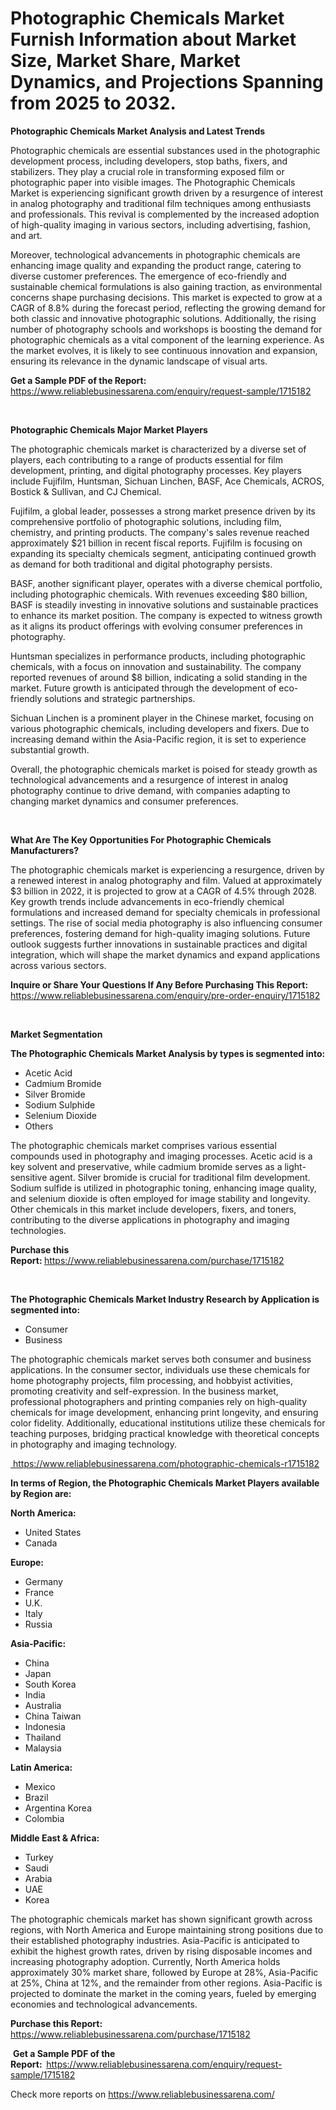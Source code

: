 <p><h1>Photographic Chemicals Market Furnish Information about Market Size, Market Share, Market Dynamics, and Projections Spanning from 2025 to 2032.</h1></p><p><strong>Photographic Chemicals Market Analysis and Latest Trends</strong></p>
<p><p>Photographic chemicals are essential substances used in the photographic development process, including developers, stop baths, fixers, and stabilizers. They play a crucial role in transforming exposed film or photographic paper into visible images. The Photographic Chemicals Market is experiencing significant growth driven by a resurgence of interest in analog photography and traditional film techniques among enthusiasts and professionals. This revival is complemented by the increased adoption of high-quality imaging in various sectors, including advertising, fashion, and art.</p><p>Moreover, technological advancements in photographic chemicals are enhancing image quality and expanding the product range, catering to diverse customer preferences. The emergence of eco-friendly and sustainable chemical formulations is also gaining traction, as environmental concerns shape purchasing decisions. This market is expected to grow at a CAGR of 8.8% during the forecast period, reflecting the growing demand for both classic and innovative photographic solutions. Additionally, the rising number of photography schools and workshops is boosting the demand for photographic chemicals as a vital component of the learning experience. As the market evolves, it is likely to see continuous innovation and expansion, ensuring its relevance in the dynamic landscape of visual arts.</p></p>
<p><strong>Get a Sample PDF of the Report:&nbsp;</strong> <a href="https://www.reliablebusinessarena.com/enquiry/request-sample/1715182?utm_campaign=2822&utm_medium=2&utm_source=Github&utm_content=ia&utm_term=01042025&utm_id=photographic-chemicals">https://www.reliablebusinessarena.com/enquiry/request-sample/1715182</a></p>
<p>&nbsp;</p>
<p><strong>Photographic Chemicals Major Market Players</strong></p>
<p><p>The photographic chemicals market is characterized by a diverse set of players, each contributing to a range of products essential for film development, printing, and digital photography processes. Key players include Fujifilm, Huntsman, Sichuan Linchen, BASF, Ace Chemicals, ACROS, Bostick & Sullivan, and CJ Chemical.</p><p>Fujifilm, a global leader, possesses a strong market presence driven by its comprehensive portfolio of photographic solutions, including film, chemistry, and printing products. The company's sales revenue reached approximately $21 billion in recent fiscal reports. Fujifilm is focusing on expanding its specialty chemicals segment, anticipating continued growth as demand for both traditional and digital photography persists.</p><p>BASF, another significant player, operates with a diverse chemical portfolio, including photographic chemicals. With revenues exceeding $80 billion, BASF is steadily investing in innovative solutions and sustainable practices to enhance its market position. The company is expected to witness growth as it aligns its product offerings with evolving consumer preferences in photography.</p><p>Huntsman specializes in performance products, including photographic chemicals, with a focus on innovation and sustainability. The company reported revenues of around $8 billion, indicating a solid standing in the market. Future growth is anticipated through the development of eco-friendly solutions and strategic partnerships.</p><p>Sichuan Linchen is a prominent player in the Chinese market, focusing on various photographic chemicals, including developers and fixers. Due to increasing demand within the Asia-Pacific region, it is set to experience substantial growth.</p><p>Overall, the photographic chemicals market is poised for steady growth as technological advancements and a resurgence of interest in analog photography continue to drive demand, with companies adapting to changing market dynamics and consumer preferences.</p></p>
<p>&nbsp;</p>
<p><strong>What Are The Key Opportunities For Photographic Chemicals Manufacturers?</strong></p>
<p><p>The photographic chemicals market is experiencing a resurgence, driven by a renewed interest in analog photography and film. Valued at approximately $3 billion in 2022, it is projected to grow at a CAGR of 4.5% through 2028. Key growth trends include advancements in eco-friendly chemical formulations and increased demand for specialty chemicals in professional settings. The rise of social media photography is also influencing consumer preferences, fostering demand for high-quality imaging solutions. Future outlook suggests further innovations in sustainable practices and digital integration, which will shape the market dynamics and expand applications across various sectors.</p></p>
<p><strong>Inquire or Share Your Questions If Any Before Purchasing This Report:</strong> <a href="https://www.reliablebusinessarena.com/enquiry/pre-order-enquiry/1715182?utm_campaign=2822&utm_medium=2&utm_source=Github&utm_content=ia&utm_term=01042025&utm_id=photographic-chemicals">https://www.reliablebusinessarena.com/enquiry/pre-order-enquiry/1715182</a></p>
<p>&nbsp;</p>
<p><strong>Market Segmentation</strong></p>
<p><strong>The Photographic Chemicals Market Analysis by types is segmented into:</strong></p>
<p><ul><li>Acetic Acid</li><li>Cadmium Bromide</li><li>Silver Bromide</li><li>Sodium Sulphide</li><li>Selenium Dioxide</li><li>Others</li></ul></p>
<p><p>The photographic chemicals market comprises various essential compounds used in photography and imaging processes. Acetic acid is a key solvent and preservative, while cadmium bromide serves as a light-sensitive agent. Silver bromide is crucial for traditional film development. Sodium sulfide is utilized in photographic toning, enhancing image quality, and selenium dioxide is often employed for image stability and longevity. Other chemicals in this market include developers, fixers, and toners, contributing to the diverse applications in photography and imaging technologies.</p></p>
<p><strong>Purchase this Report:&nbsp;</strong><a href="https://www.reliablebusinessarena.com/purchase/1715182?utm_campaign=2822&utm_medium=2&utm_source=Github&utm_content=ia&utm_term=01042025&utm_id=photographic-chemicals">https://www.reliablebusinessarena.com/purchase/1715182</a></p>
<p>&nbsp;</p>
<p><strong>The Photographic Chemicals Market Industry Research by Application is segmented into:</strong></p>
<p><ul><li>Consumer</li><li>Business</li></ul></p>
<p><p>The photographic chemicals market serves both consumer and business applications. In the consumer sector, individuals use these chemicals for home photography projects, film processing, and hobbyist activities, promoting creativity and self-expression. In the business market, professional photographers and printing companies rely on high-quality chemicals for image development, enhancing print longevity, and ensuring color fidelity. Additionally, educational institutions utilize these chemicals for teaching purposes, bridging practical knowledge with theoretical concepts in photography and imaging technology.</p></p>
<p><a href="https://www.reliablebusinessarena.com/photographic-chemicals-r1715182?utm_campaign=2822&utm_medium=2&utm_source=Github&utm_content=ia&utm_term=01042025&utm_id=photographic-chemicals">&nbsp;https://www.reliablebusinessarena.com/photographic-chemicals-r1715182</a></p>
<p><strong>In terms of Region, the Photographic Chemicals Market Players available by Region are:</strong></p>
<p>
    <p> <strong> North America: </strong>
        <ul>
            <li>United States</li>
            <li>Canada</li>
        </ul>
        </p> 
    <p> <strong> Europe: </strong>
        <ul>
            <li>Germany</li>
            <li>France</li>
            <li>U.K.</li>
            <li>Italy</li>
            <li>Russia</li>
        </ul>
        </p> 
    <p> <strong> Asia-Pacific: </strong>
        <ul>
            <li>China</li>
            <li>Japan</li>
            <li>South Korea</li>
            <li>India</li>
            <li>Australia</li>
            <li>China Taiwan</li>
            <li>Indonesia</li>
            <li>Thailand</li>
            <li>Malaysia</li>
        </ul>
        </p> 
    <p> <strong> Latin America: </strong>
        <ul>
            <li>Mexico</li>
            <li>Brazil</li>
            <li>Argentina Korea</li>
            <li>Colombia</li>
        </ul>
        </p> 
    <p> <strong> Middle East & Africa: </strong>
        <ul>
            <li>Turkey</li>
            <li>Saudi</li>
            <li>Arabia</li>
            <li>UAE</li>
            <li>Korea</li>
        </ul>
    </p>
    </p>
<p><p>The photographic chemicals market has shown significant growth across regions, with North America and Europe maintaining strong positions due to their established photography industries. Asia-Pacific is anticipated to exhibit the highest growth rates, driven by rising disposable incomes and increasing photography adoption. Currently, North America holds approximately 30% market share, followed by Europe at 28%, Asia-Pacific at 25%, China at 12%, and the remainder from other regions. Asia-Pacific is projected to dominate the market in the coming years, fueled by emerging economies and technological advancements.</p></p>
<p><strong>Purchase this Report: </strong><a href="https://www.reliablebusinessarena.com/purchase/1715182?utm_campaign=2822&utm_medium=2&utm_source=Github&utm_content=ia&utm_term=01042025&utm_id=photographic-chemicals">https://www.reliablebusinessarena.com/purchase/1715182</a></p>
<p>&nbsp;<strong>Get a Sample PDF of the Report:&nbsp;&nbsp;</strong><a href="https://www.reliablebusinessarena.com/enquiry/request-sample/1715182?utm_campaign=2822&utm_medium=2&utm_source=Github&utm_content=ia&utm_term=01042025&utm_id=photographic-chemicals">https://www.reliablebusinessarena.com/enquiry/request-sample/1715182</a></p>
<p><strong></strong></p>
<p>Check more reports on <a href="https://www.reliablebusinessarena.com/?utm_campaign=2822&utm_medium=2&utm_source=Github&utm_content=ia&utm_term=01042025&utm_id=photographic-chemicals">https://www.reliablebusinessarena.com/</a></p>